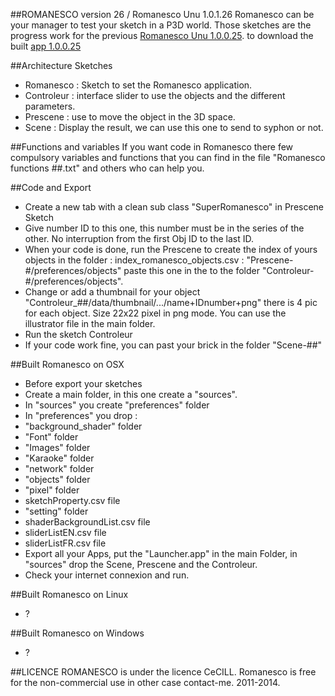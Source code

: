 ##ROMANESCO version 26 / Romanesco Unu 1.0.1.26
Romanesco can be your manager to test your sketch in a P3D world.
Those sketches are the progress work for the previous [Romanesco Unu 1.0.0.25](https://github.com/StanLepunK/ROMANESCO_25).
to download the built [app 1.0.0.25](http://romanescoproject.wordpress.com/download/)

##Architecture Sketches
* Romanesco : Sketch to set the Romanesco application.
* Controleur : interface slider to use the objects and the different parameters.
* Prescene : use to move the object in the 3D space.
* Scene : Display the result, we can use this one to send to syphon or not.

##Functions and variables
If you want code in Romanesco there few compulsory variables and functions that you can find in the file "Romanesco functions ##.txt" and others who can help you.

##Code and Export
* Create a new tab with a clean sub class "SuperRomanesco" in Prescene Sketch
* Give number ID to this one, this number must be in the series of the other. No interruption from the first Obj ID to the last ID.
* When your code is done, run the Prescene to create the index of yours objects in the folder : index_romanesco_objects.csv :  "Prescene-#/preferences/objects" paste this one in the to the folder "Controleur-#/preferences/objects".
* Change or add a thumbnail for your object "Controleur_##/data/thumbnail/.../name+IDnumber+png" there is 4 pic for each object. Size 22x22 pixel in png mode. You can use the illustrator file in the main folder.
* Run the sketch Controleur
* If your code work fine, you can past your brick in the folder "Scene-##"

##Built Romanesco on OSX
* Before export your sketches
* Create a main folder, in this one create a "sources".
* In "sources" you create "preferences" folder
* In "preferences" you drop :
 * "background_shader" folder
 * "Font" folder
 * "Images" folder 
 * "Karaoke" folder 
 * "network" folder 
 * "objects" folder 
 * "pixel"  folder
 * sketchProperty.csv file
 * "setting" folder 
 * shaderBackgroundList.csv file 
 * sliderListEN.csv file
 * sliderListFR.csv file
* Export all your Apps, put the "Launcher.app" in the main Folder, in "sources" drop the Scene, Prescene and the Controleur.
* Check your internet connexion and run.

##Built Romanesco on Linux
* ?

##Built Romanesco on Windows
* ?




##LICENCE
ROMANESCO is under the licence CeCILL.
Romanesco is free for the non-commercial use in other case contact-me.
2011-2014.

